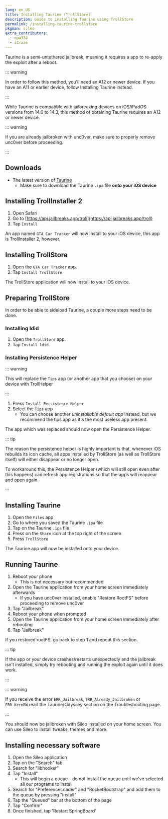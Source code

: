 ```yaml
---
lang: en_US
title: Installing Taurine (TrollStore)
description: Guide to installing Taurine using TrollStore
permalink: /installing-taurine-trollstore
pkgman: sileo
extra_contributors:
  - opa334
  - iCraze
---
```


Taurine is a <router-link to="/types-of-jailbreak/#semi-untethered-jailbreaks">semi-untethered jailbreak</router-link>, meaning it requires a app to re-apply the exploit after a reboot.

::: warning

In order to follow this method, you'll need an A12 or newer device. If you have an A11 or earlier device, follow <router-link to="/installing-taurine">Installing Taurine</router-link> instead.

:::

While Taurine is compatible with jailbreaking devices on iOS/iPadOS versions from 14.0 to 14.3, this method of obtaining Taurine requires an A12 or newer device.

::: warning

If you are already jailbroken with unc0ver, make sure to properly <router-link to="/removing-unc0ver">remove unc0ver</router-link> before proceeding.

:::

## Downloads

- The latest version of [Taurine](https://taurine.app/)
    - Make sure to download the Taurine `.ipa` file **onto your iOS device**

## Installing TrollInstaller 2

1. Open Safari
1. Go to [https://api.jailbreaks.app/troll](https://api.jailbreaks.app/troll)
1. Tap `Install`

An app named `GTA Car Tracker` will now install to your iOS device, this app is TrollInstaller 2, however.

## Installing TrollStore

1. Open the `GTA Car Tracker` app.
1. Tap `Install TrollStore`

The TrollStore application will now install to your iOS device.

## Preparing TrollStore

In order to be able to sideload Taurine, a couple more steps need to be done.

### Installing ldid

1. Open the `TrollStore` app.
1. Tap `Install ldid`.

### Installing Persistence Helper

::: warning

This will replace the `Tips` app (or another app that you choose) on your device with TrollHelper

:::

1. Press `Install Persistence Helper`
1. Select the `Tips` app
    - You can choose another *uninstallable default app* instead, but we recommend the tips app as it's the most useless app present.

The app which was replaced should now open the Persistence Helper.

::: tip

The reason the persistence helper is highly important is that, whenever iOS rebuilds its icon cache, all apps installed by TrollStore (as well as TrollStore itself) will either disappear or no longer open.

To workaround this, the Persistence Helper (which will still open even after this happens) can refresh app registrations so that the apps will reappear and open again.

:::

## Installing Taurine

1. Open the `Files` app
1. Go to where you saved the Taurine `.ipa` file
1. Tap on the Taurine `.ipa` file
1. Press on the `Share` icon at the top right of the screen
1. Press `TrollStore`

The Taurine app will now be installed onto your device.

## Running Taurine

1. Reboot your phone
    - This is not necessary but recommended
1. Open the Taurine application from your home screen immediately afterwards
    - If you have unc0ver installed, enable "Restore RootFS" before proceeding to remove unc0ver
1. Tap "Jailbreak"
1. Reboot your phone when prompted
1. Open the Taurine application from your home screen immediately after rebooting
1. Tap "Jailbreak"

If you restored rootFS, go back to step 1 and repeat this section.

::: tip

If the app or your device crashes/restarts unexpectedly and the jailbreak isn't installed, simply try rebooting and running the exploit again until it does work.

:::

::: warning

If you receive the error `ERR_Jailbreak`, `ERR_Already_Jailbroken` or `ERR_KernRW` read the Taurine/Odyssey section on the <router-link to="/troubleshooting/#common-errors-on-odyssey-and-taurine">Troubleshooting</router-link> page.

:::

You should now be jailbroken with Sileo installed on your home screen. You can use Sileo to install <router-link to="/faq/#what-are-tweaks">tweaks</router-link>, themes and more.

## Installing necessary software

1. Open the Sileo application
1. Tap on the "Search" tab
1. Search for "libhooker"
1. Tap "Install"
    - This will begin a queue - do not install the queue until we've selected all our programs to install
1. Search for "PreferenceLoader" and "RocketBootstrap" and add them to the queue by pressing "Install"
1. Tap the "Queued" bar at the bottom of the page
1. Tap "Confirm"
1. Once finished, tap 'Restart SpringBoard'